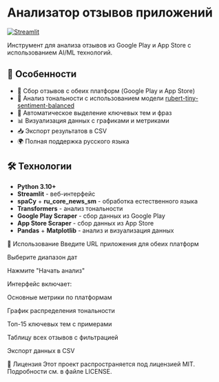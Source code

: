 # Анализатор отзывов приложений

[![Streamlit](https://static.streamlit.io/badges/streamlit_badge_black_white.svg)](https://app-reviews-analyze.streamlit.app/)

Инструмент для анализа отзывов из Google Play и App Store с использованием AI/ML технологий.

## 📌 Особенности

- 📲 Сбор отзывов с обеих платформ (Google Play и App Store)
- 🧠 Анализ тональности с использованием модели [rubert-tiny-sentiment-balanced](https://huggingface.co/cointegrated/rubert-tiny-sentiment-balanced)
- 🔑 Автоматическое выделение ключевых тем и фраз
- 📊 Визуализация данных с графиками и метриками
- 📥 Экспорт результатов в CSV
- 🌍 Полная поддержка русского языка

## 🛠 Технологии

- **Python 3.10+**
- **Streamlit** - веб-интерфейс
- **spaCy** + **ru_core_news_sm** - обработка естественного языка
- **Transformers** - анализ тональности
- **Google Play Scraper** - сбор данных из Google Play
- **App Store Scraper** - сбор данных из App Store
- **Pandas** + **Matplotlib** - анализ и визуализация данных

🚀 Использование
Введите URL приложения для обеих платформ

Выберите диапазон дат

Нажмите "Начать анализ"

Интерфейс включает:

Основные метрики по платформам

График распределения тональности

Топ-15 ключевых тем с примерами

Таблицу всех отзывов с фильтрацией

Экспорт данных в CSV

📄 Лицензия
Этот проект распространяется под лицензией MIT. Подробности см. в файле LICENSE.

